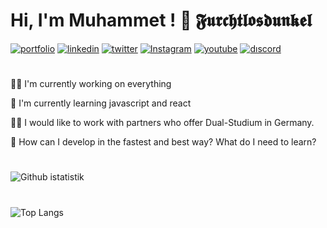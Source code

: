 
# Hi, I'm Muhammet ! 👋 𝕱𝖚𝖗𝖈𝖍𝖙𝖑𝖔𝖘𝖉𝖚𝖓𝖐𝖊𝖑

[![portfolio](https://img.shields.io/badge/my_portfolio-000?style=for-the-badge&logo=ko-fi&logoColor=fff)](#)
[![linkedin](https://img.shields.io/badge/linkedin-000?style=for-the-badge&logo=linkedin&logoColor=blue)](https://www.linkedin.com/in/muhammet-%C3%B6zt%C3%BCrk-85939a241/)
[![twitter](https://img.shields.io/badge/twitter-000?style=for-the-badge&logo=twitter&logoColor=0080ff)](#)
[![Instagram](https://img.shields.io/badge/Instagram-000?style=for-the-badge&logo=Instagram&logoColor=pruple)](#)
[![youtube](https://img.shields.io/badge/youtube-000?style=for-the-badge&logo=youtube&logoColor=FF0000)](https://www.youtube.com/@Furchtlosdunkel)
[![dıscord](https://img.shields.io/badge/Discord-000?style=for-the-badge&logo=discord&logoColor=fff)](#)

#

👩‍💻 I'm currently working on everything

🧠 I'm currently learning javascript and react

👯‍♀️ I would like to work with partners who offer Dual-Studium in Germany.

🤔 How can I develop in the fastest and best way? What do I need to learn?

# 
![ Github istatistik](https://github-readme-stats.vercel.app/api?username=Furchtlosdunkel&show_icons=true&theme=vision-friendly-dark)
#
![Top Langs](https://github-readme-stats.vercel.app/api/top-langs/?username=Furchtlosdunkel&exclude_repo=github-readme-stats,anuraghazra.github.io_icons=true&theme=vision-friendly-dark)

<!-- 
📊 &nbsp;**This week I spent my time on**
![Wwakatime stats](https://github-readme-stats-taupe-two.vercel.app/api/wakatime?username=Furchtlosdunkel&hide_title=true&hide_border=true&langs_count=5&bg_color=00000000&text_color=777) -->
